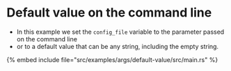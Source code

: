 # Default value on the command line


* In this example we set the `config_file` variable to the parameter passed on the command line
* or to a default value that can be any string, including the empty string.

{% embed include file="src/examples/args/default-value/src/main.rs" %}


